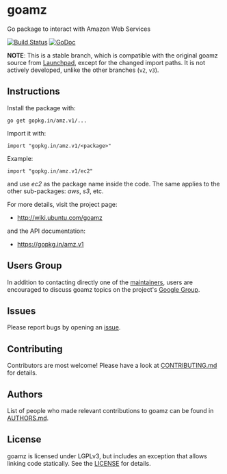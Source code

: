 goamz
=====

Go package to interact with Amazon Web Services

[![Build Status](https://travis-ci.org/go-amz/amz.svg?branch=v1)](https://travis-ci.org/go-amz/amz)
[![GoDoc](https://godoc.org/gopkg.in/amz.v1?status.png)](http://godoc.org/gopkg.in/amz.v1)

**NOTE**: This is a stable branch, which is compatible with the original goamz source from [Launchpad](https://launchpad.net/goamz/trunk), except for the changed import paths. It is not actively developed, unlike the other branches (`v2`, `v3`).

Instructions
------------

Install the package with:

    go get gopkg.in/amz.v1/...

Import it with:

    import "gopkg.in/amz.v1/<package>"

Example:

    import "gopkg.in/amz.v1/ec2"

and use _ec2_ as the package name inside the code.
The same applies to the other sub-packages: _aws_, _s3_, etc.

For more details, visit the project page:

* http://wiki.ubuntu.com/goamz

and the API documentation:

* https://gopkg.in/amz.v1

Users Group
-----------

In addition to contacting directly one of the [maintainers](https://github.com/orgs/go-amz/people), users are encouraged to discuss goamz topics on the project's [Google Group](https://groups.google.com/forum/#!forum/goamz).

Issues
------

Please report bugs by opening an [issue](https://github.com/go-amz/amz/issues).

Contributing
------------

Contributors are most welcome!
Please have a look at [CONTRIBUTING.md](CONTRIBUTING.md) for details.

Authors
-------

List of people who made relevant contributions to goamz can be found in [AUTHORS.md](AUTHORS.md).

License
-------

goamz is licensed under LGPLv3, but includes an exception that allows
linking code statically. See the [LICENSE](LICENSE) for details.
